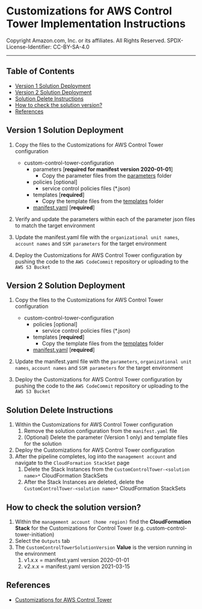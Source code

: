 # Customizations for AWS Control Tower Implementation Instructions <!-- omit in toc -->

Copyright Amazon.com, Inc. or its affiliates. All Rights Reserved. SPDX-License-Identifier: CC-BY-SA-4.0

---

## Table of Contents <!-- omit in toc -->

- [Version 1 Solution Deployment](#version-1-solution-deployment)
- [Version 2 Solution Deployment](#version-2-solution-deployment)
- [Solution Delete Instructions](#solution-delete-instructions)
- [How to check the solution version?](#how-to-check-the-solution-version)
- [References](#references)

## Version 1 Solution Deployment

1. Copy the files to the Customizations for AWS Control Tower configuration

   - custom-control-tower-configuration
     - parameters [**required for manifest version 2020-01-01**]
       - Copy the parameter files from the [parameters](./parameters) folder
     - policies [optional]
       - service control policies files (\*.json)
     - templates [**required**]
       - Copy the template files from the [templates](../templates) folder
     - [manifest.yaml](./manifest.yaml) [**required**]

2. Verify and update the parameters within each of the parameter json files to match the target environment
3. Update the manifest.yaml file with the `organizational unit names`, `account names` and `SSM parameters` for the target environment
4. Deploy the Customizations for AWS Control Tower configuration by pushing the code to the `AWS CodeCommit` repository or uploading to the `AWS S3 Bucket`

## Version 2 Solution Deployment

1. Copy the files to the Customizations for AWS Control Tower configuration

   - custom-control-tower-configuration
     - policies [optional]
       - service control policies files (\*.json)
     - templates [**required**]
       - Copy the template files from the [templates](../templates) folder
     - [manifest.yaml](./manifest-v2.yaml) [**required**]

2. Update the manifest.yaml file with the `parameters`, `organizational unit names`, `account names` and `SSM parameters` for the target environment
3. Deploy the Customizations for AWS Control Tower configuration by pushing the code to the `AWS CodeCommit` repository or uploading to the `AWS S3 Bucket`

## Solution Delete Instructions

1. Within the Customizations for AWS Control Tower configuration
   1. Remove the solution configuration from the `manifest.yaml` file
   2. (Optional) Delete the parameter (Version 1 only) and template files for the solution
2. Deploy the Customizations for AWS Control Tower configuration
3. After the pipeline completes, log into the `management account` and navigate to the `CloudFormation StackSet` page
   1. Delete the Stack Instances from the `CustomControlTower-<solution name>*` CloudFormation StackSets
   2. After the Stack Instances are deleted, delete the `CustomControlTower-<solution name>*` CloudFormation StackSets

## How to check the solution version?

1. Within the `management account (home region)` find the **CloudFormation Stack** for the Customizations for Control Tower (e.g. custom-control-tower-initiation)
2. Select the `Outputs` tab
3. The `CustomControlTowerSolutionVersion` **Value** is the version running in the environment
   1. v1.x.x = manifest.yaml version 2020-01-01
   2. v2.x.x = manifest.yaml version 2021-03-15

## References

- [Customizations for AWS Control Tower](https://aws.amazon.com/solutions/implementations/customizations-for-aws-control-tower/)
